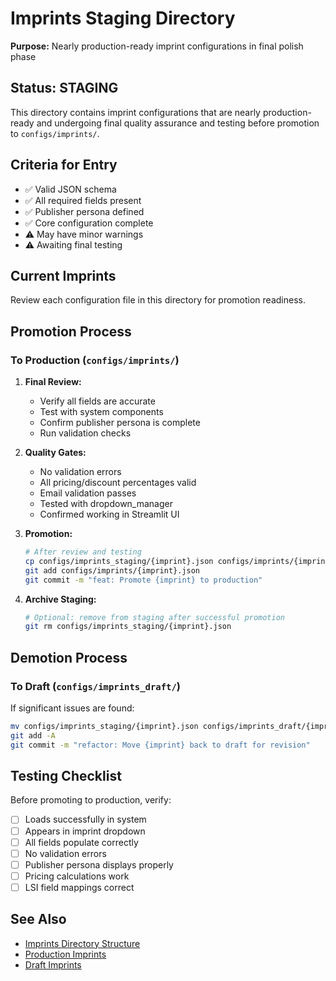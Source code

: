 # Imprints Staging Directory

**Purpose:** Nearly production-ready imprint configurations in final polish phase

## Status: STAGING

This directory contains imprint configurations that are nearly production-ready and undergoing final quality assurance and testing before promotion to `configs/imprints/`.

## Criteria for Entry

- ✅ Valid JSON schema
- ✅ All required fields present
- ✅ Publisher persona defined
- ✅ Core configuration complete
- ⚠️ May have minor warnings
- ⚠️ Awaiting final testing

## Current Imprints

Review each configuration file in this directory for promotion readiness.

## Promotion Process

### To Production (`configs/imprints/`)

1. **Final Review:**
   - Verify all fields are accurate
   - Test with system components
   - Confirm publisher persona is complete
   - Run validation checks

2. **Quality Gates:**
   - No validation errors
   - All pricing/discount percentages valid
   - Email validation passes
   - Tested with dropdown_manager
   - Confirmed working in Streamlit UI

3. **Promotion:**
   ```bash
   # After review and testing
   cp configs/imprints_staging/{imprint}.json configs/imprints/{imprint}.json
   git add configs/imprints/{imprint}.json
   git commit -m "feat: Promote {imprint} to production"
   ```

4. **Archive Staging:**
   ```bash
   # Optional: remove from staging after successful promotion
   git rm configs/imprints_staging/{imprint}.json
   ```

## Demotion Process

### To Draft (`configs/imprints_draft/`)

If significant issues are found:

```bash
mv configs/imprints_staging/{imprint}.json configs/imprints_draft/{imprint}.json
git add -A
git commit -m "refactor: Move {imprint} back to draft for revision"
```

## Testing Checklist

Before promoting to production, verify:

- [ ] Loads successfully in system
- [ ] Appears in imprint dropdown
- [ ] All fields populate correctly
- [ ] No validation errors
- [ ] Publisher persona displays properly
- [ ] Pricing calculations work
- [ ] LSI field mappings correct

## See Also

- [Imprints Directory Structure](../../docs/imprints_directory_structure.md)
- [Production Imprints](../imprints/README.md)
- [Draft Imprints](../imprints_draft/README.md)
